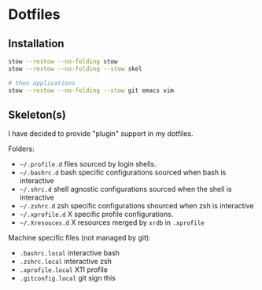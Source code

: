 # Dotfiles

## Installation
```sh
stow --restow --no-folding stow
stow --restow --no-folding --stow skel

# then applications
stow --restow --no-folding --stow git emacs vim
```

## Skeleton(s)

I have decided to provide "plugin" support in my dotfiles.

Folders:

* `~/.profile.d` files sourced by login shells.
* `~/.bashrc.d` bash specific configurations sourced when bash is interactive
* `~/.shrc.d` shell agnostic configurations sourced when the shell is interactive
* `~/.zshrc.d` zsh specific configurations shourced when zsh is interactive
* `~/.xprofile.d` X specific profile configurations.
* `~/.Xresouces.d` X resources merged by `xrdb` in `.xprofile`

Machine specific files (not managed by git):

* `.bashrc.local` interactive bash
* `.zshrc.local` interactive zsh
* `.xprofile.local` X11 profile
* `.gitconfig.local` git
sign this

